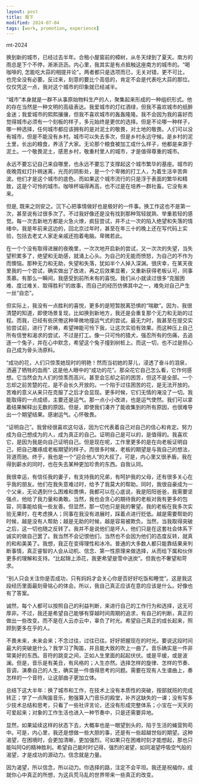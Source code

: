 ```yaml
---
layout: post
title: 南下
modified: 2024-07-04
tags: [work, promotion, experience]
---
```

<p class="meta">mt-2024</p>

换到新的城市，已经过去半年。合租小屋窗前的樟树，从冬天绿到了夏天。南方的雨总是下个不停，淅淅沥沥。内心里，我其实是有点抵触这座南方的城市的。“喝咖啡的, 怎能吃大蒜的相提并论”。两者都只是选项而已，无关对错，更不可比，也完全没有必要。反过来，刻意的要比个高低的，肯定不会是代表吃大蒜的那位。仅仅凭这一点，我对这个城市的印象就已经减半。

“城市”本身就是一群不从事原始物料生产的人，聚集起来形成的一种组织形式。他的存在当然是一种文明的高级表达。我爱城市的灯红酒绿，但我不喜欢城市的纸醉金迷；我爱城市的熙熙攘攘，但我不喜欢城市的轰轰隆隆。我不会因为我的喜好而觉得城市必须有一个刻板的样子，多元始终是更优的选择。但是不论哪一种样子，哪一种选择，任何城市都应该拥有的是对泥土的敬畏，对土地的敬畏。人们可以没有城市，但是不能没有乡村。城市可以失去多次，但是乡村永远守候。是乡村的泥土里，长出的粮食，养活了大家。无论那个粮食被加工成什么样子，他都是来源于泥土。一个敬畏泥土，感恩乡村，敬重村里人的城市，才是值得尊重的城市。

永远不要忘记自己来自哪里，也永远不要忘了支撑起这个城市繁华的基座。城市的夜晚霓虹灯扑朔迷离，光亮的阴影处，是一个个卑微的打工人，为着生活辛苦奔波。他们才是这个城市的底色。而如果这个城市流行的只是浮于表面的繁华和精致，这是个可怜的城市。咖啡杯端得再高，也不过是在培养一群社畜。它没有未来。

但是, 既来之则安之。沉下心把事情做好也是极好的一件事。换工作这也不是第一次，甚至说有过很多次了。不过我好像还是没有找到那种驾轻就熟、举重若轻的感觉。每一次去新地方都是火急火燎，疯狂尝试，并不止一次的陷入绝望和失落的情绪中。我是年前来这边的，回北京过年时，甚至在年三十的晚上还在写代码上实验，包括去老丈人家走亲戚还抱着电脑。卑微若此。

在一个个没有取得进展的夜晚里，一次次地开启新的尝试，又一次次的失望，当失望积累多了，绝望和无助感，就涌上心头。为自己的无能而愤怒，为自己的不作为而懊恼。那种无力和无助，失望和失落，犹如半个人掉入深渊。很庆幸，在某天夜里我的一个尝试，确实做出了改进，再之后效果显著，又重新获得老板认可，同事羡慕。有那么一瞬间，我感受到前所未有的喜悦。我们从小就读过很多“克服困难、度过难关、取得胜利”的故事，而自己的经历仿佛其中之一，难免对自己产生一丝“自恋”。

但实际上，我没有一点胜利的喜悦，更多的是短暂脱离恐惧的“喘歇”。因为，我很清楚的知道，即使场景复现，比如换到新地方，我还是会重复那个无力和无助的过程。而我，已经有些厌倦这种卑微地撞运气式的尝试。最无力时，我甚至在提交实验尝试前，进行了祈祷，希望神能可怜下我，让这次实验有效果。而这种压上自己所有信誉和渴求的尝试，不过是打工。像一只可怜的猎犬，强忍所有的伤痛，去追逐一个兔子，并在心中默念，希望这个兔子撞到树桩上。而这一切，也不过是担心自己成为骨头汤原料。

“成功的花，人们只惊羡她现时的明艳！然而当初她的芽儿，浸透了奋斗的泪泉，洒遍了牺牲的血雨". 这是他人眼中的“成功的花”。那朵花它自己怎么看，它作何感想。它当然会为人们的惊羡而高兴。甚至会忘却之前的困苦，但这不是全部。一个忘却之前苦楚的花，是不会长久开放的。一个陷于过往困苦的花，是无法开放的。苦难的意义从来只在克服了之后才会显现。更多时候，它们无情的淹没了一切。我能取得的一点成绩，主要还是运气。那一点小小改进，也是运气使然。我们可以拿着结果解释出无数的原因。但是，即使我们凑齐了能收集到的所有原因，也很难导出一个期望结果。感谢运气。心怀敬畏。

“证明自己”。我曾经很喜欢这句话，因为它代表着自己对自己的信心和肯定。努力成为自己想成为的人，成为真正的自己。证明自己是可以的，是值得的。我喜欢它，是因为我是向自己证明自己。但是现在呢，工作里更多的是在向老板证明自己，把自己雕琢成老板期望的样子。而很多时候，老板的期望是与我自己的想法，背道而驰。终于，我也是一个“迎合他人”的大叔了。可是，内心里又很矛盾，我在得到薪水的同时，也在失去某种更加珍贵的东西。自我认同。

我很幸运，有信任我的妻子，有支持我的兄弟，有呵护我的父母，还有很多关心在乎我的朋友。他们在我失意难过时，给予了我莫大的帮助。同时，我很自豪成为一个父亲，无论遇到什么困难和畏惧，我都可以在心底说，我是阳阳爸爸，我需要坚强点，他给了我力量和勇敢。当然，我也会贪心的期待我的老板对我有更多的包容，同事能给我一些友善。但显然，那一切也只是我的奢望。我的老板在我多次实验无果时，在考虑换人；同事在我没有进展时，踩着点进行贬低。越是需要帮助的时候，越是没有人帮助；越是无助的时候，越是容易被欺负。当然，当我取得突破之后，这一切也随之反转了。我并不是说他们是坏人，他们只是在这套社会体系下诚实的做自己罢了。我当然不会记恨他们，当然也不会因为他们的态度反转，就真的和和美美了。我想，我正在变得理性和冰冷。普通的大多数人都只能靠结果来判断事情，真正睿智的人会从动机、信念、第一性原理来做选择，从而给下属和伙伴更多的理解和支持。“比起锦上添花，我更希望是雪中送炭”。但我也不奢望和苛求。

“别人只会关注你是否成功，只有妈妈才会关心你是否好好吃饭和睡觉”。这是我这段经历里面最刻骨铭心的体会。所以，我自己真正应该在意的应该是什么。好像也有了答案。

诚然，每个人都可以按照自己的利益判断，来进行自己的工作行为和选择，这无可厚非。不过，我还是希望自己能够有穿越时间周期的追求，有自己的判断，真正的做出一些改变。而不是在人云亦云中，辜负了时光。希望自己真正的成长起来，照顾到更多在乎的人。

不畏未来，未来会来；不念过往，过往已往。好好把握现在的时光。要说这段时间最大的突破是什么？我学习了陶笛，并且能大致的吹上一曲了。音乐确实是一件非常美好的东西。音符的跳变之间，正如人生里面的起起伏伏。或是平缓，或是波澜。但是，音乐是有美丑，有风格的；人生亦然。选择怎样的旋律、怎样的节奏、音调，演奏自己的人生，确实是一件值得思考的问题。需要在现有人生谱曲上，奏怎样的一个音符，让这部曲子更加立体。

总结下这大半年：换了城市和工作，在技术上没有本质性的突破，按部就班的完成转正；学了一点陶笛音乐，勉强算入门音乐的殿堂，补齐这缺失的一课；没有写多少技术总结和思考，只看了一些社评言论，还没有形成完整体系；小宝在一天天的可爱起来；对象的工作生活也进入一种节奏中，只是还需要异地。

显然，如果延续这样的状态下去，大概率也是一眼望到头的，陷于生活的蝇营狗苟中。可是，内心里，我还是想做一些大胆的事，还是有一些超越世俗的期望。这种渴望，在困境时，会更加清晰，更加强烈。可如果只在困难时刻才能想起，那也只能叫阿Q的精神胜利。希望自己能时时记得，强烈的渴望，如同渴望呼吸空气般的渴望，才是成功的源动力。信念就是力量。

因为渴望，所以信念，所以动力。你选择的路，注定不会平坦。我还是祝福你，成就你心中真正的所想，为这兵荒马乱的世界带来一些真正的改变。








